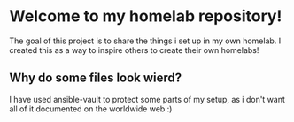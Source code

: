 # Welcome to my homelab repository!

The goal of this project is to share the things i set up in my own homelab. I created this as a way to inspire others to create their own homelabs!

## Why do some files look wierd?

I have used ansible-vault to protect some parts of my setup, as i don't want all of it documented on the worldwide web :) 
